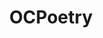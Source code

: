 ---
title: OCPoetry
crosslinks:
- Poetry
- youtubot
- EnglishHaiku
- youtubefactsbot
- fifthworldpoetry
- SimplePrompts
- subname
- WritingPrompts
- subredditoftheday
- SuicideWatch
- TheHaiku
- Poems
- RoastMe
- languagelearning
- Art
- ShittyPoetry
- raerth
- AskReddit
- SHFTZ
- poetry_critics
---